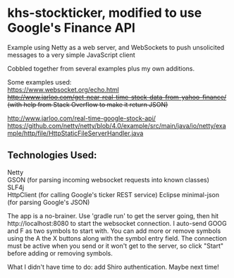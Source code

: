# khs-stockticker, modified to use Google's Finance API
Example using Netty as a web server, and WebSockets to push unsolicited messages to a very simple JavaScript client

Cobbled together from several examples plus my own additions.

Some examples used:  
https://www.websocket.org/echo.html  
~~http://www.jarloo.com/get-near-real-time-stock-data-from-yahoo-finance/ (with help from Stack Overflow to make it return JSON)~~

http://www.jarloo.com/real-time-google-stock-api/
https://github.com/netty/netty/blob/4.0/example/src/main/java/io/netty/example/http/file/HttpStaticFileServerHandler.java  


Technologies Used:
------------------
Netty  
GSON (for parsing incoming websocket requests into known classes)  
SLF4j  
HttpClient (for calling Google's ticker REST service)
Eclipse minimal-json (for parsing Google's JSON)

The app is a no-brainer. Use 'gradle run' to get the server going, then hit http://localhost:8080 to start the websocket connection. I auto-send GOOG and F as two symbols to start with. You can add more or remove symbols using the A the X buttons along with the symbol entry field. The connection must be active when you send or it won't get to the server, so click "Start" before adding or removing symbols.

What I didn't have time to do: add Shiro authentication. Maybe next time!
